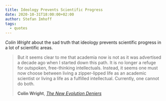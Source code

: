 ```yaml
---
title: Ideology Prevents Scientific Progress
date: 2020-10-31T18:00:00+02:00
author: Stefan Imhoff
tags:
  - quotes
---
```


_Colin Wright_ about the sad truth that ideology prevents scientific progress in a lot of scientific areas.

> But it seems clear to me that academia now is not as it was advertised a decade ago when I started down this path. It is no longer a refuge for outspoken, free-thinking intellectuals. Instead, it seems one must now choose between living a zipper-lipped life as an academic scientist or living a life as a fulfilled intellectual. Currently, one cannot do both.
>
> **Colin Wright**, _[The New Evolution Deniers](https://quillette.com/2018/11/30/the-new-evolution-deniers/)_
